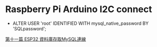 # Raspberry Pi Arduino I2C connect

* ALTER USER 'root' IDENTIFIED WITH mysql_native_password BY 'SQLpassword';

[第十一篇 ESP32 資料庫存取MySQL連線](https://youyouyou.pixnet.net/blog/post/120275917-%E7%AC%AC%E5%8D%81%E4%B8%80%E7%AF%87-esp32-%E8%B3%87%E6%96%99%E5%BA%AB%E5%AD%98%E5%8F%96mysql%E9%80%A3%E7%B7%9A)